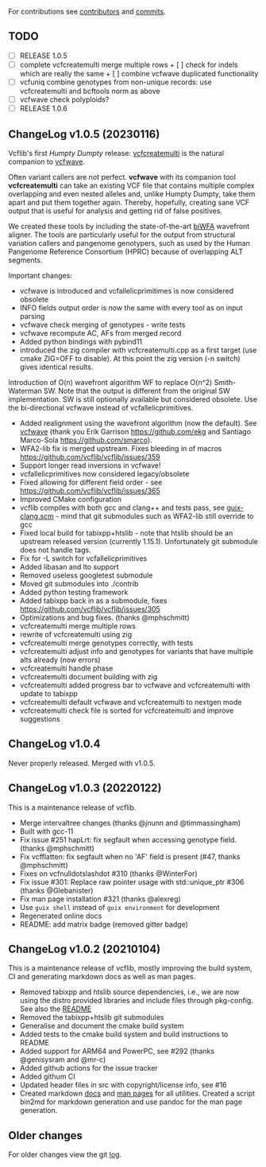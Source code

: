 For contributions see
[contributors](https://github.com/vcflib/vcflib/graphs/contributors)
and
[commits](https://github.com/vcflib/vcflib/commits/master).

## TODO

- [ ] RELEASE 1.0.5
- [ ] complete vcfcreatemulti merge multiple rows
      + [ ] check for indels which are really the same
      + [ ] combine vcfwave duplicated functionality
- [ ] vcfuniq combine genotypes from non-unique records: use vcfcreatemulti and bcftools norm as above
- [ ] vcfwave check polyploids?
- [ ] RELEASE 1.0.6

## ChangeLog v1.0.5 (20230116)

Vcflib's first *Humpty Dumpty* release: [vcfcreatemulti](./doc/vcfcreatemulti.md) is the natural companion to [vcfwave](./doc/vcfwave.md).

Often variant callers are not perfect.
**vcfwave** with its companion tool **vcfcreatemulti** can take an existing VCF file that contains multiple complex overlapping and even nested alleles and, unlike Humpty Dumpty, take them apart and put them together again.
Thereby, hopefully, creating sane VCF output that is useful for analysis and getting rid of false positives.

We created these tools by including the state-of-the-art [biWFA](https://github.com/smarco/WFA2-lib) wavefront aligner.
The tools are particularly useful for the output from structural variation callers and pangenome genotypers, such as used by the Human Pangenome Reference Consortium (HPRC) because of overlapping ALT segments.

Important changes:

+ vcfwave is introduced and vcfallelicprimitimes is now considered obsolete
+ INFO fields output order is now the same with every tool as on input parsing
+ vcfwave check merging of genotypes - write tests
+ vcfwave recompute AC, AFs from merged record
+ Added python bindings with pybind11
+ introduced the zig compiler with vcfcreatemulti.cpp as a first target (use cmake ZIG=OFF to disable). At this point the zig version (-n switch) gives identical results.

Introduction of O(n) wavefront algorithm WF to replace O(n^2) Smith-Waterman SW. Note that the output is different from the original SW implementation. SW is still optionally available but considered obsolete. Use the bi-directional vcfwave instead of vcfallelicprimitives.

+ Added realignment using the wavefront algorithm (now the default). See [vcfwave](./doc/vcfwave.md) (thank you Erik Garrison https://github.com/ekg and Santiago Marco-Sola  https://github.com/smarco).
+ WFA2-lib fix is merged upstream. Fixes bleeding in of macros https://github.com/vcflib/vcflib/issues/359
+ Support longer read inversions in vcfwave!
+ vcfallelicprimitives now considered legacy/obsolete
+ Fixed allowing for different field order - see https://github.com/vcflib/vcflib/issues/365
+ Improved CMake configuration
+ vcflib compiles with both gcc and clang++ and tests pass, see [guix-clang.scm](./guix-clang.scm) - mind that git submodules such as WFA2-lib still override to gcc
+ Fixed local build for tabixpp+htslib - note that htslib should be an upstream released version (currently 1.15.1). Unfortunately git submodule does not handle tags.
+ Fix for -L switch for vcfallelicprimitives
+ Added libasan and lto support
+ Removed useless googletest submodule
+ Moved git submodules into ./contrib
+ Added python testing framework
+ Added tabixpp back in as a submodule, fixes https://github.com/vcflib/vcflib/issues/305
+ Optimizations and bug fixes. (thanks @mphschmitt)
+ vcfcreatemulti merge multiple rows
+ rewrite of vcfcreatemulti using zig
+ vcfcreatemulti merge genotypes correctly, with tests
+ vcfcreatemulti adjust info and genotypes for variants that have multiple alts already (now errors)
+ vcfcreatemulti handle phase
+ vcfcreatemulti document building with zig
+ vcfcreatemulti added progress bar to vcfwave and vcfcreatemulti with update to tabixpp
+ vcfcreatemulti default vcfwave and vcfcreatemulti to nextgen mode
+ vcfcreatemulti check file is sorted for vcfcreatemulti and improve suggestions

## ChangeLog v1.0.4

Never properly released. Merged with v1.0.5.

## ChangeLog v1.0.3 (20220122)

This is a maintenance release of vcflib.

+ Merge intervaltree changes (thanks @jnunn and @timmassingham)
+ Built with gcc-11
+ Fix issue #251 hapLrt: fix segfault when accessing genotype field. (thanks @mphschmitt)
+ Fix vcfflatten: fix segfault when no 'AF' field is present (#47, thanks @mphschmitt)
+ Fixes on vcfnulldotslashdot #310 (thanks @WinterFor)
+ Fix issue #301: Replace raw pointer usage with std::unique_ptr #306 (thanks @Glebanister)
+ Fix man page installation #321 (thanks @alexreg)
+ Use `guix shell` instead of `guix environment` for development
+ Regenerated online docs
+ README: add matrix badge (removed gitter badge)

## ChangeLog v1.0.2 (20210104)

This is a maintenance release of vcflib, mostly improving the build
system, CI and generating markdown docs as well as man pages.

+ Removed tabixpp and htslib source dependencies, i.e., we are now using
  the distro provided libraries and include files through pkg-config.
  See also the [README](README.md#build-from-source)
+ Removed the tabixpp+htslib git submodules
+ Generalise and document the cmake build system
+ Added tests to the cmake build system and build instructions to README
+ Added support for ARM64 and PowerPC, see #292 (thanks @genisysram and @mr-c)
+ Added github actions for the issue tracker
+ Added githum CI
+ Updated header files in src with copyright/license info, see #16
+ Created markdown [docs](./doc/vcflib.md) and [man pages](./man/) for
  all utilities. Created a script bin2md for markdown generation and
  use pandoc for the man page generation.

## Older changes

For older changes view the git [log](https://github.com/vcflib/vcflib/commits/master).
